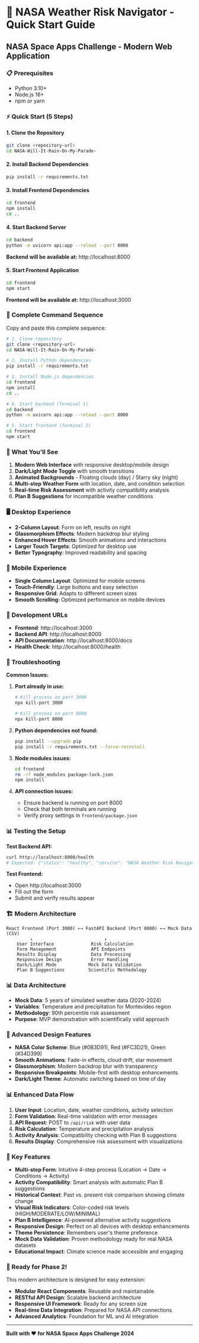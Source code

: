
# 🚀 NASA Weather Risk Navigator - Quick Start Guide

## NASA Space Apps Challenge - Modern Web Application

### 📋 Prerequisites
- Python 3.10+
- Node.js 16+
- npm or yarn

### ⚡ Quick Start (5 Steps)

#### 1. Clone the Repository
```bash
git clone <repository-url>
cd NASA-Will-It-Rain-On-My-Parade-
```

#### 2. Install Backend Dependencies
```bash
pip install -r requirements.txt
```

#### 3. Install Frontend Dependencies
```bash
cd frontend
npm install
cd ..
```

#### 4. Start Backend Server
```bash
cd backend
python -m uvicorn api:app --reload --port 8000
```
**Backend will be available at:** http://localhost:8000

#### 5. Start Frontend Application
```bash
cd frontend
npm start
```
**Frontend will be available at:** http://localhost:3000

### 🚀 Complete Command Sequence
Copy and paste this complete sequence:

```bash
# 1. Clone repository
git clone <repository-url>
cd NASA-Will-It-Rain-On-My-Parade-

# 2. Install Python dependencies
pip install -r requirements.txt

# 3. Install Node.js dependencies
cd frontend
npm install
cd ..

# 4. Start backend (Terminal 1)
cd backend
python -m uvicorn api:app --reload --port 8000

# 5. Start frontend (Terminal 2)
cd frontend
npm start
```

### 🎯 What You'll See

1. **Modern Web Interface** with responsive desktop/mobile design
2. **Dark/Light Mode Toggle** with smooth transitions
3. **Animated Backgrounds** - Floating clouds (day) / Starry sky (night)
4. **Multi-step Weather Form** with location, date, and condition selection
5. **Real-time Risk Assessment** with activity compatibility analysis
6. **Plan B Suggestions** for incompatible weather conditions

### 🖥️ Desktop Experience

- **2-Column Layout**: Form on left, results on right
- **Glassmorphism Effects**: Modern backdrop blur styling
- **Enhanced Hover Effects**: Smooth animations and interactions
- **Larger Touch Targets**: Optimized for desktop use
- **Better Typography**: Improved readability and spacing

### 📱 Mobile Experience

- **Single Column Layout**: Optimized for mobile screens
- **Touch-Friendly**: Large buttons and easy selection
- **Responsive Grid**: Adapts to different screen sizes
- **Smooth Scrolling**: Optimized performance on mobile devices

### 🔧 Development URLs

- **Frontend**: http://localhost:3000
- **Backend API**: http://localhost:8000
- **API Documentation**: http://localhost:8000/docs
- **Health Check**: http://localhost:8000/health

### 🐛 Troubleshooting

**Common Issues:**

1. **Port already in use:**
   ```bash
   # Kill process on port 3000
   npx kill-port 3000
   
   # Kill process on port 8000
   npx kill-port 8000
   ```

2. **Python dependencies not found:**
   ```bash
   pip install --upgrade pip
   pip install -r requirements.txt --force-reinstall
   ```

3. **Node modules issues:**
   ```bash
   cd frontend
   rm -rf node_modules package-lock.json
   npm install
   ```

4. **API connection issues:**
   - Ensure backend is running on port 8000
   - Check that both terminals are running
   - Verify proxy settings in `frontend/package.json`

### 📊 Testing the Setup

**Test Backend API:**
```bash
curl http://localhost:8000/health
# Expected: {"status": "healthy", "service": "NASA Weather Risk Navigator API"}
```

**Test Frontend:**
- Open http://localhost:3000
- Fill out the form
- Submit and verify results appear

### 🏗️ Modern Architecture

```
React Frontend (Port 3000) ←→ FastAPI Backend (Port 8000) ←→ Mock Data (CSV)
         ↓                           ↓
    User Interface              Risk Calculation
    Form Management             API Endpoints
    Results Display             Data Processing
    Responsive Design           Error Handling
    Dark/Light Mode            Mock Data Validation
    Plan B Suggestions         Scientific Methodology
```

### 📊 Data Architecture
- **Mock Data**: 5 years of simulated weather data (2020-2024)
- **Variables**: Temperature and precipitation for Montevideo region
- **Methodology**: 90th percentile risk assessment
- **Purpose**: MVP demonstration with scientifically valid approach

### 🎨 Advanced Design Features

- **NASA Color Scheme**: Blue (#0B3D91), Red (#FC3D21), Green (#34D399)
- **Smooth Animations**: Fade-in effects, cloud drift, star movement
- **Glassmorphism**: Modern backdrop blur with transparency
- **Responsive Breakpoints**: Mobile-first with desktop enhancements
- **Dark/Light Theme**: Automatic switching based on time of day

### 📊 Enhanced Data Flow

1. **User Input**: Location, date, weather conditions, activity selection
2. **Form Validation**: Real-time validation with error messages
3. **API Request**: POST to `/api/risk` with user data
4. **Risk Calculation**: Temperature and precipitation analysis
5. **Activity Analysis**: Compatibility checking with Plan B suggestions
6. **Results Display**: Comprehensive risk assessment with visualizations

### 🌟 Key Features

- **Multi-step Form**: Intuitive 4-step process (Location → Date → Conditions → Activity)
- **Activity Compatibility**: Smart analysis with automatic Plan B suggestions
- **Historical Context**: Past vs. present risk comparison showing climate change
- **Visual Risk Indicators**: Color-coded risk levels (HIGH/MODERATE/LOW/MINIMAL)
- **Plan B Intelligence**: AI-powered alternative activity suggestions
- **Responsive Design**: Perfect on all devices with desktop enhancements
- **Theme Persistence**: Remembers user's theme preference
- **Mock Data Validation**: Proven methodology ready for real NASA datasets
- **Educational Impact**: Climate science made accessible and engaging

### 🚀 Ready for Phase 2!

This modern architecture is designed for easy extension:
- **Modular React Components**: Reusable and maintainable
- **RESTful API Design**: Scalable backend architecture
- **Responsive UI Framework**: Ready for any screen size
- **Real-time Data Integration**: Prepared for NASA API connections
- **Advanced Analytics**: Foundation for ML and AI integration

---

**Built with ❤️ for NASA Space Apps Challenge 2024**
